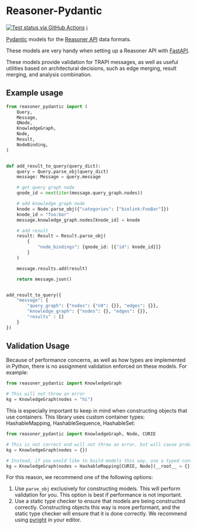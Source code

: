 # Reasoner-Pydantic

[![Test status via GitHub Actions](https://github.com/TranslatorSRI/reasoner-pydantic/workflows/test/badge.svg)](https://github.com/TranslatorSRI/reasoner-pydantic/actions?query=workflow%3Atest) [ℹ️](tests/README.md)

[Pydantic](https://pydantic-docs.helpmanual.io/) models for the [Reasoner API](https://github.com/NCATS-Tangerine/NCATS-ReasonerStdAPI) data formats.

These models are very handy when setting up a Reasoner API with [FastAPI](https://fastapi.tiangolo.com/). 

These models provide validation for TRAPI messages, as well as useful utilities based on architectural decisions, such as edge merging, result merging, and analysis combination. 

## Example usage

```python
from reasoner_pydantic import (
    Query,
    Message,
    QNode,
    KnowledgeGraph,
    Node,
    Result,
    NodeBinding,
)


def add_result_to_query(query_dict):
    query = Query.parse_obj(query_dict)
    message: Message = query.message

    # get query graph node
    qnode_id = next(iter(message.query_graph.nodes))

    # add knowledge graph node
    knode = Node.parse_obj({"categories": ["biolink:FooBar"]})
    knode_id = "foo:bar"
    message.knowledge_graph.nodes[knode_id] = knode

    # add result
    result: Result = Result.parse_obj(
        {
            "node_bindings": {qnode_id: [{"id": knode_id}]}
        }
    )

    message.results.add(result)

    return message.json()


add_result_to_query({
    "message": {
        "query_graph": {"nodes": {"n0": {}}, "edges": {}},
        "knowledge_graph": {"nodes": {}, "edges": {}},
        "results" : []
    }
})
```

## Validation Usage

Because of performance concerns, as well as how types are implemented in Python, there is no assignment validation enforced on these models.
For example:

```python
from reasoner_pydantic import KnowledgeGraph

# This will not throw an error
kg = KnowledgeGraph(nodes = "hi")
```

This is especially important to keep in mind when constructing objects that use containers.
This library uses custom container types: HashableMapping, HashableSequence, HashableSet:

```python
from reasoner_pydantic import KnowledgeGraph, Node, CURIE

# This is not correct and will not throw an error, but will cause problems later
kg = KnowledgeGraph(nodes = {})

# Instead, if you would like to build models this way, use a typed container constructor
kg = KnowledgeGraph(nodes = HashableMapping[CURIE, Node](__root__ = {}))
```

For this reason, we recommend one of the following options:

1. Use `parse_obj` exclusively for constructing models. This will perform validation for you. This option is best if performance is not important.
2. Use a static type checker to ensure that models are being constructed correctly. Constructing objects this way is more performant, and the static type checker will ensure that it is done correctly. We recommend using [pyright](https://github.com/microsoft/pyright) in your editor.
